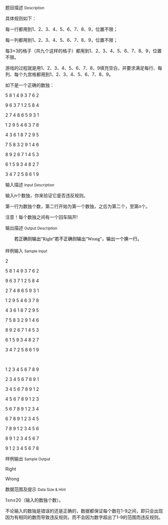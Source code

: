 <div class="panel panel-default">
<div class="area-title">
<span>
题目描述
<small>Description</small>
</span></div>
<div class="panel-body">

<p style=""><span style="">具体规则如下：</span></p><p style=""><span style="">每一行都用到1、2、3、4、5、6、7、8、9，位置不限；</span></p><p style=""><span style="">每一列都用到1、2、3、4、5、6、7、8、9，位置不限；</span></p><p style=""><span style="">每3×3的格子（共九个这样的格子）都用到1、2、3、4、5、6、7、8、9，位置不限。</span></p><p style=""><span style="">游戏的过程就是用1、2、3、4、5、6、7、8、9填充空白，并要求满足每行、每列、每个九宫格都用到1、2、3、4、5、6、7、8、9。</span></p><p style=""><span style="">如下是一个正确的数独：</span></p><p style=""><span style="">5 8 1 4 9 3 7 6 2</span></p><p style=""><span style="">9 6 3 7 1 2 5 8 4</span></p><p style=""><span style="">2 7 4 8 6 5 9 3 1</span></p><p style=""><span style="">1 2 9 5 4 6 3 7 8</span></p><p style=""><span style="">4 3 6 1 8 7 2 9 5</span></p><p style=""><span style="">7 5 8 3 2 9 1 4 6</span></p><p style=""><span style="">8 9 2 6 7 1 4 5 3</span></p><p style=""><span style="">6 1 5 9 3 4 8 2 7</span></p><p style=""><span style="">3 4 7 2 5 8 6 1 9</span></p><p></p>

</div>
</div>

<div class="panel panel-default">
<div class="area-title">
<span>
输入描述
<small>Input Description</small>
</span></div>
<div class="panel-body">
<p style=""><span style="">输入n个数独，你来验证它是否违反规则。</span></p><p style=""><span style="">第一行为数独个数，第二行开始为第一个数独，之后为第二个，至第n个。</span></p><p style=""><span style="">注意！每个数独之间有一个回车隔开!</span></p><p></p>

</div>
</div>
<div  class="panel panel-default">
<div class="area-title">
<span>
输出描述
<small>Output Description</small>
</span></div>
<div class="panel-body">

<p style="line-height: 24px; text-indent: 28px;"><span style="color: black; font-family: 宋体;">若正确则输出”Right”若不正确则输出”Wrong”，输出一个换一行。</span></p><p></p>

</div>
</div>


<div class="panel panel-default">
<div class="area-title">
<span>
样例输入
<small>Sample Input</small>
</span></div>
<div class="panel-body">
<p style=""><span style="">2</span></p><p style=""><span style="">5 8 1 4 9 3 7 6 2</span></p><p style=""><span style="">9 6 3 7 1 2 5 8 4</span></p><p style=""><span style="">2 7 4 8 6 5 9 3 1</span></p><p style=""><span style="">1 2 9 5 4 6 3 7 8</span></p><p style=""><span style="">4 3 6 1 8 7 2 9 5</span></p><p style=""><span style="">7 5 8 3 2 9 1 4 6</span></p><p style=""><span style="">8 9 2 6 7 1 4 5 3</span></p><p style=""><span style="">6 1 5 9 3 4 8 2 7</span></p><p style=""><span style="">3 4 7 2 5 8 6 1 9</span></p><p style=""><span style=""> </span></p><p style=""><span style="">1 2 3 4 5 6 7 8 9</span></p><p style=""><span style="">2 3 4 5 6 7 8 9 1</span></p><p style=""><span style="">3 4 5 6 7 8 9 1 2</span></p><p style=""><span style="">4 5 6 7 8 9 1 2 3</span></p><p style=""><span style="">5 6 7 8 9 1 2 3 4</span></p><p style=""><span style="">6 7 8 9 1 2 3 4 5</span></p><p style=""><span style="">7 8 9 1 2 3 4 5 6</span></p><p style=""><span style="">8 9 1 2 3 4 5 6 7</span></p><p style=""><span style="">9 1 2 3 4 5 6 7 8</span></p><p></p>

</div>
</div>

<div class="panel panel-default">
<div class="area-title">
<span>
样例输出
<small>Sample Output</small>
</span></div>
<div class="panel-body">
<p style=""><span style="">Right</span></p><p style=""><span style="">Wrong</span></p><p></p>

</div>
</div>

<div class="panel panel-default">
<div class="area-title">
<span>
数据范围及提示
<small>Data Size & Hint</small>
</span></div>
<div class="panel-body">
<p style=""><span style="">1≤n≤20</span><span style="">（输入的数独个数）。</span></p><p style=""><span style="">不论输入的数独是错误的还是正确的，数据都保证每个数在1-9之间，即只会出现因为有相同的数而导致违反规则，而不会因为数字超出了1-9的范围而违反规则。</span></p><p></p>
</div>
</div>